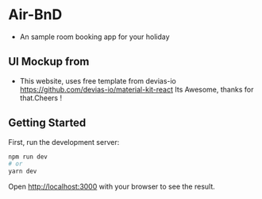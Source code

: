# Air-BnD

- An sample room booking app for your holiday

## UI Mockup from

- This website, uses free template from devias-io
  https://github.com/devias-io/material-kit-react
  Its Awesome, thanks for that.Cheers !

## Getting Started

First, run the development server:

```bash
npm run dev
# or
yarn dev
```

Open [http://localhost:3000](http://localhost:3000) with your browser to see the result.
